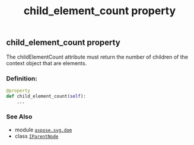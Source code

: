 ﻿---
title: child_element_count property
second_title: Aspose.SVG for Python via .NET API References
description: 
type: docs
weight: 50
url: /python-net/aspose.svg.dom/iparentnode/child_element_count/
is_root: false
---

## child_element_count property


The childElementCount attribute must return the number of children of the context object that are elements.
### Definition:
```python
@property
def child_element_count(self):
    ...
```

### See Also
* module [`aspose.svg.dom`](../../)
* class [`IParentNode`](/svg/python-net/aspose.svg.dom/iparentnode)
